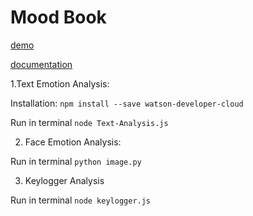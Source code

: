 # Mood Book

[demo](https://romolazhang.github.io/MoodBook/)

[documentation](https://devpost.com/software/mood-book)

1.Text Emotion Analysis:

  Installation: ```npm install --save watson-developer-cloud```
  
  Run in terminal ```node Text-Analysis.js```
  
2. Face Emotion Analysis:

  Run in terminal ```python image.py```
 
3. Keylogger Analysis
 
  Run in terminal ```node keylogger.js```
 
 
 
  
